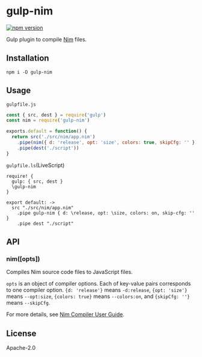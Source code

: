 # gulp-nim

[![npm version](https://badge.fury.io/js/gulp-nim.svg)](https://badge.fury.io/js/gulp-nim)

Gulp plugin to compile [Nim](https://nim-lang.org/) files.

## Installation

    npm i -D gulp-nim

## Usage

`gulpfile.js`

```js
const { src, dest } = require('gulp')
const nim = require('gulp-nim')

exports.default = function() {
  return src('./src/nim/app.nim')
    .pipe(nim({ d: 'release', opt: 'size', colors: true, skipCfg: '' }))
    .pipe(dest('./script'))
}
```

`gulpfile.ls`(LiveScript)

```ls
require! {
  gulp: { src, dest }
  \gulp-nim
}

export default: ->
  src "./src/nim/app.nim"
    .pipe gulp-nim { d: \release, opt: \size, colors: on, skip-cfg: '' }
    .pipe dest "./script"
```

## API

### nim([opts])

Compiles Nim source code files to JavaScript files.

`opts` is an object of compiler options.
Each of key-value pairs corresponds to one compiler option.
`{d: 'release'}` means `-d:release`, `{opt: 'size'}` means `--opt:size`, `{colors: true}` means `--colors:on`, and `{skipCfg: ''}` means `--skipCfg`.

For more details, see [Nim Compiler User Guide](https://nim-lang.org/docs/nimc.html).

## License

Apache-2.0
